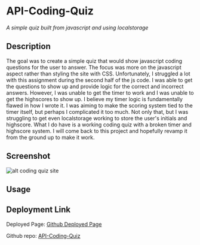 # API-Coding-Quiz

*A simple quiz built from javascript and using localstorage*

## Description

The goal was to create a simple quiz that would show javascript coding questions for the user to answer. The focus was more on the javascript aspect rather than styling the site with CSS. Unfortunately, I struggled a lot with this assignment during the second half of the js code. I was able to get the  questions to show up and provide logic for the correct and incorrect answers. However, I was unable to get the timer to work and I was unable to get the highscores to show up. I believe my timer logic is fundamentally flawed in how I wrote it. I was aiming to make the scoring system tied to the timer itself, but perhaps I complicated it too much. Not only that, but I was struggling to get even localstorage working to store the user's initials and highscore. What I do have is a working coding quiz with a broken timer and highscore system. I will come back to this project and hopefully revamp it from the ground up to make it work.


## Screenshot

![alt coding quiz site]()

## Usage


## Deployment Link

Deployed Page: [Github Deployed Page]()

Github repo: [API-Coding-Quiz]()